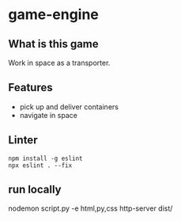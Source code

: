 # game-engine

## What is this game

Work in space as a transporter.

## Features

-   pick up and deliver containers
-   navigate in space


## Linter

```
npm install -g eslint
npx eslint . --fix
```

## run locally
nodemon script.py -e html,py,css
http-server dist/
